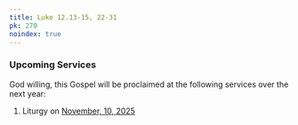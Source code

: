 ```yaml
---
title: Luke 12.13-15, 22-31
pk: 270
noindex: true
---
```


### Upcoming Services

God willing, this Gospel will be proclaimed at the following services over the next year:


1. Liturgy on [November, 10, 2025](https://orthocal.info/readings/gregorian/2025/11/10/)
